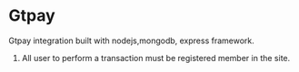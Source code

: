# Gtpay
Gtpay integration built with nodejs,mongodb, express framework.
1. All user to perform a transaction must be registered member in the site.
